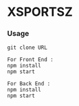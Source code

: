 # XSPORTSZ

### Usage

```
git clone URL

For Front End :
npm install
npm start

For Back End :
npm install
npm start
```
